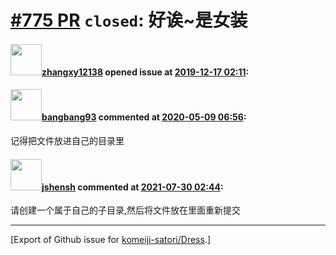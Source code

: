 # [\#775 PR](https://github.com/komeiji-satori/Dress/pull/775) `closed`: 好诶~是女装

#### <img src="https://avatars.githubusercontent.com/u/50514213?u=92b83466a668adc7cd70352459b315f434d388b0&v=4" width="50">[zhangxy12138](https://github.com/zhangxy12138) opened issue at [2019-12-17 02:11](https://github.com/komeiji-satori/Dress/pull/775):



#### <img src="https://avatars.githubusercontent.com/u/3430784?v=4" width="50">[bangbang93](https://github.com/bangbang93) commented at [2020-05-09 06:56](https://github.com/komeiji-satori/Dress/pull/775#issuecomment-626118098):

记得把文件放进自己的目录里

#### <img src="https://avatars.githubusercontent.com/u/11555188?u=a30048e930d245fed6f3ced3ecb01e97b9f3f6cc&v=4" width="50">[jshensh](https://github.com/jshensh) commented at [2021-07-30 02:44](https://github.com/komeiji-satori/Dress/pull/775#issuecomment-889587182):

请创建一个属于自己的子目录,然后将文件放在里面重新提交


-------------------------------------------------------------------------------



[Export of Github issue for [komeiji-satori/Dress](https://github.com/komeiji-satori/Dress).]
